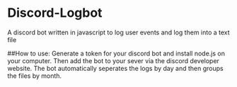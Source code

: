 # Discord-Logbot
A discord bot written in javascript to log user events and log them into a text file


##How to use:
Generate a token for your discord bot and install node.js on your computer. Then add the bot to your sever via the discord developer website. The bot automatically seperates the logs by day and then groups the files by month.
